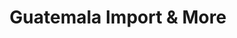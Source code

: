 ---
title: "Guatemala Import & More"
url: /colorado-springs/guatemala-import-and-more/
shop: clothes
---